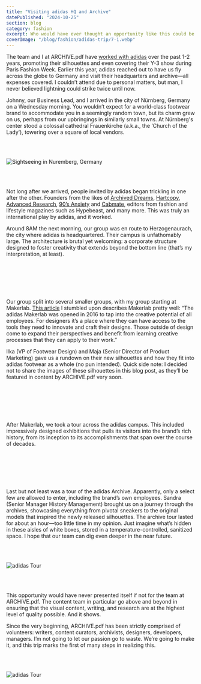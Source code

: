```yaml
---
title: "Visiting adidas HQ and Archive"
datePublished: "2024-10-25"
section: blog
category: fashion
excerpt: Who would have ever thought an opportunity like this could be possible?
coverImage: "/blog/fashion/adidas-trip/7-1.webp"
---
```


The team and I at ARCHIVE.pdf have [worked with adidas](https://www.instagram.com/stories/highlights/18008854915814606/) over the past 1-2 years, promoting their silhouettes and even covering their Y-3 show during Paris Fashion Week. Earlier this year, adidas reached out to have us fly across the globe to Germany and visit their headquarters and archive—all expenses covered. I couldn’t attend due to personal matters, but man, I never believed lightning could strike twice until now.

Johnny, our Business Lead, and I arrived in the city of Nürnberg, Germany on a Wednesday morning. You wouldn’t expect for a world-class footwear brand to accommodate you in a seemingly random town, but its charm grew on us, perhaps from our upbringings in similarly small towns. At Nürnberg's center stood a colossal cathedral Frauenkirche (a.k.a., the ‘Church of the Lady’), towering over a square of local vendors.

<br/>
<br/>

<Image 
    src="/blog/fashion/adidas-trip/1-1.webp" 
    alt="Sightseeing in Nuremberg, Germany" 
    aspectRatio="9:16"
/>

<br/>
<br/>

Not long after we arrived, people invited by adidas began trickling in one after the other. Founders from the likes of [Archived Dreams](https://www.instagram.com/archived.dreams/), [Hartcopy](https://www.instagram.com/hartcopy/), [Advanced Research](https://www.instagram.com/advanced.research/), [90’s Anxiety](https://www.instagram.com/90sanxiety/) and [Cabmate](https://www.instagram.com/cabmate/), editors from fashion and lifestyle magazines such as Hypebeast, and many more. This was truly an international play by adidas, and it worked.

Around 8AM the next morning, our group was en route to Herzogenaurach, the city where adidas is headquartered. Their campus is unfathomably large. The architecture is brutal yet welcoming: a corporate structure designed to foster creativity that extends beyond the bottom line (that’s my interpretation, at least).

<br/>
<br/>

<Slideshow aspectRatio="4 / 3" navArrowColor="#ffffff" slides='[
  { "src": "/blog/fashion/adidas-trip/2-2.webp", "alt": "adidas Headquarters" },
  { "src": "/blog/fashion/adidas-trip/2-4.webp", "alt": "adidas Headquarters" },
  { "src": "/blog/fashion/adidas-trip/2-3.webp", "alt": "adidas Headquarters" },
  { "src": "/blog/fashion/adidas-trip/2-1.webp", "alt": "adidas Headquarters" }
]' />

<br/>
<br/>

Our group split into several smaller groups, with my group starting at Makerlab. [This article](https://www.shanemachir.com/adidas-makerlab) I stumbled upon describes Makerlab pretty well: “The adidas Makerlab was opened in 2016 to tap into the creative potential of all employees. For designers it’s a place where they can have access to the tools they need to innovate and craft their designs. Those outside of design come to expand their perspectives and benefit from learning creative processes that they can apply to their work.”

Ilka (VP of Footwear Design) and Maja (Senior Director of Product Marketing) gave us a rundown on their new silhouettes and how they fit into adidas footwear as a whole (no pun intended). Quick side note: I decided not to share the images of these silhouettes in this blog post, as they’ll be featured in content by ARCHIVE.pdf very soon.

<br/>
<br/>

<Slideshow aspectRatio="4 / 3" navArrowColor="#ffffff" slides='[
  { "src": "/blog/fashion/adidas-trip/3-1.webp", "alt": "adidas Makerlab" },
  { "src": "/blog/fashion/adidas-trip/3-2.webp", "alt": "adidas Makerlab" },
  { "src": "/blog/fashion/adidas-trip/3-3.webp", "alt": "adidas Makerlab" }
]' />

<br/>
<br/>

After Makerlab, we took a tour across the adidas campus. This included impressively designed exhibitions that pulls its visitors into the brand’s rich history, from its inception to its accomplishments that span over the course of decades.

<br/>
<br/>

<Slideshow aspectRatio="4 / 3" navArrowColor="#ffffff" slides='[
  { "src": "/blog/fashion/adidas-trip/4-1.webp", "alt": "adidas Headquarters" },
  { "src": "/blog/fashion/adidas-trip/5-4.webp", "alt": "adidas Tour" },
  { "src": "/blog/fashion/adidas-trip/5-1.webp", "alt": "adidas Tour" },
  { "src": "/blog/fashion/adidas-trip/5-2.webp", "alt": "adidas Tour" }
]' />

<br/>
<br/>

Last but not least was a tour of the adidas Archive. Apparently, only a select few are allowed to enter, including the brand’s own employees. Sandra (Senior Manager History Management) brought us on a journey through the archives, showcasing everything from pivotal sneakers to the original models that inspired the newly released silhouettes. The archive tour lasted for about an hour—too little time in my opinion. Just imagine what’s hidden in these aisles of white boxes, stored in a temperature-controlled, sanitized space. I hope that our team can dig even deeper in the near future.

<br/>
<br/>

<Image 
    src="/blog/fashion/adidas-trip/6-1.webp" 
    alt="adidas Tour" 
    aspectRatio="4:3"
/>

<br/>
<br/>

This opportunity would have never presented itself if not for the team at ARCHIVE.pdf. The content team in particular go above and beyond in ensuring that the visual content, writing, and research are at the highest level of quality possible. And it shows.

Since the very beginning, ARCHIVE.pdf has been strictly comprised of volunteers: writers, content curators, archivists, designers, developers, managers. I’m not going to let our passion go to waste. We’re going to make it, and this trip marks the first of many steps in realizing this.

<br/>
<br/>

<Image 
    src="/blog/fashion/adidas-trip/7-1.webp" 
    alt="adidas Tour" 
    aspectRatio="9:16"
/>
